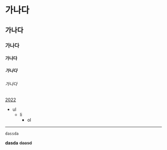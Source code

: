<!-- <img src="https://photo.coolenjoy.net/data/editor/2102/d778f4ec8403ae4caaaa6415ea73b28932c47005.jpg"> -->

# 가나다
## 가나다
### 가나다
#### 가나다
##### 가나다
###### 가나다

[2022](/2022/1분기/0121/)

- ul
	- li
		- ol

---

`dassda`

**dasda**
~~daasd~~

